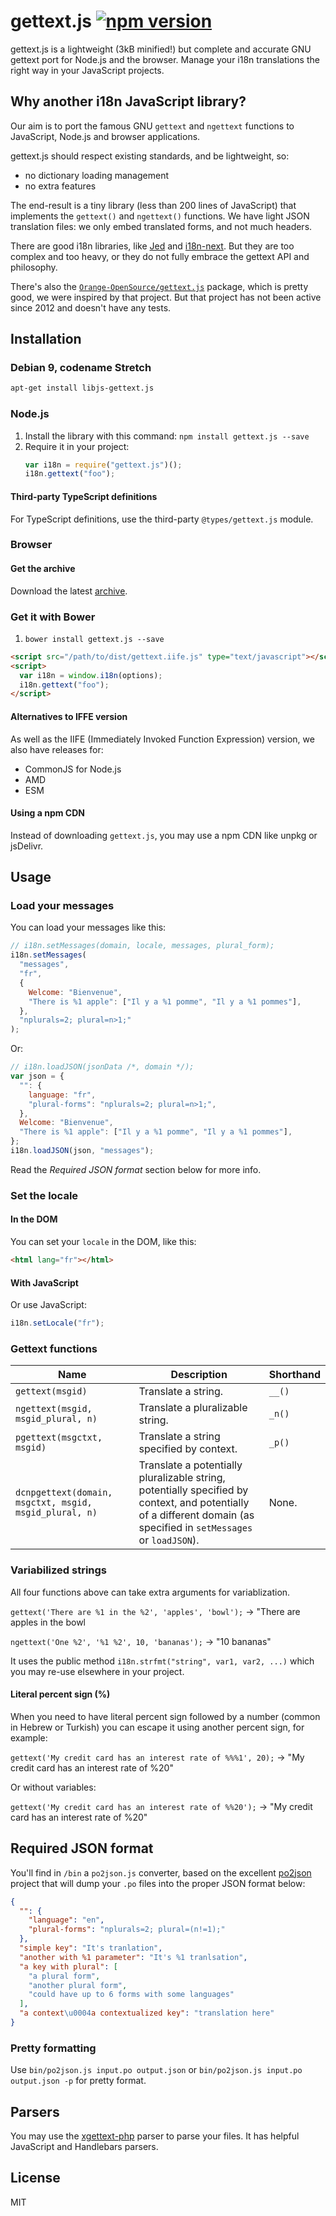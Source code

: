 # gettext.js [![npm version](https://badge.fury.io/js/gettext.js.svg)](https://badge.fury.io/js/gettext.js)

gettext.js is a lightweight (3kB minified!) but complete and accurate GNU gettext port for Node.js and the browser.
Manage your i18n translations the right way in your JavaScript projects.

## Why another i18n JavaScript library?

Our aim is to port the famous GNU `gettext` and `ngettext` functions to JavaScript, Node.js and browser applications.

gettext.js should respect existing standards, and be lightweight, so:

- no dictionary loading management
- no extra features

The end-result is a tiny library (less than 200 lines of JavaScript) that implements the `gettext()` and `ngettext()` functions.
We have light JSON translation files: we only embed translated forms, and not much headers.

There are good i18n libraries, like [Jed](https://github.com/SlexAxton/Jed) and [i18n-next](http://i18next.com/).
But they are too complex and too heavy, or they do not fully embrace the gettext API and philosophy.

There's also the [`Orange-OpenSource/gettext.js`](https://github.com/Orange-OpenSource/gettext.js) package, which is pretty good, we were inspired by that project.
But that project has not been active since 2012 and doesn't have any tests.

## Installation

### Debian 9, codename Stretch

```bash
apt-get install libjs-gettext.js
```

### Node.js

1. Install the library with this command: `npm install gettext.js --save`
1. Require it in your project:
   ```javascript
   var i18n = require("gettext.js")();
   i18n.gettext("foo");
   ```

#### Third-party TypeScript definitions

For TypeScript definitions, use the third-party `@types/gettext.js` module.

### Browser

#### Get the archive

Download the latest [archive](https://github.com/guillaumepotier/gettext.js/archive/master.zip).

### Get it with Bower

1. `bower install gettext.js --save`

```html
<script src="/path/to/dist/gettext.iife.js" type="text/javascript"></script>
<script>
  var i18n = window.i18n(options);
  i18n.gettext("foo");
</script>
```

#### Alternatives to IFFE version

As well as the IIFE (Immediately Invoked Function Expression) version, we also have releases for:

- CommonJS for Node.js
- AMD
- ESM

#### Using a npm CDN

Instead of downloading `gettext.js`, you may use a npm CDN like unpkg or jsDelivr.

## Usage

### Load your messages

You can load your messages like this:

```javascript
// i18n.setMessages(domain, locale, messages, plural_form);
i18n.setMessages(
  "messages",
  "fr",
  {
    Welcome: "Bienvenue",
    "There is %1 apple": ["Il y a %1 pomme", "Il y a %1 pommes"],
  },
  "nplurals=2; plural=n>1;"
);
```

Or:

```javascript
// i18n.loadJSON(jsonData /*, domain */);
var json = {
  "": {
    language: "fr",
    "plural-forms": "nplurals=2; plural=n>1;",
  },
  Welcome: "Bienvenue",
  "There is %1 apple": ["Il y a %1 pomme", "Il y a %1 pommes"],
};
i18n.loadJSON(json, "messages");
```

Read the _Required JSON format_ section below for more info.

### Set the locale

#### In the DOM

You can set your `locale` in the DOM, like this:

```html
<html lang="fr"></html>
```

#### With JavaScript

Or use JavaScript:

```javascript
i18n.setLocale("fr");
```

### Gettext functions

| Name                                                   | Description                                                                                                                                                         | Shorthand |
| ------------------------------------------------------ | ------------------------------------------------------------------------------------------------------------------------------------------------------------------- | --------- |
| `gettext(msgid)`                                       | Translate a string.                                                                                                                                                 | `__()`    |
| `ngettext(msgid, msgid_plural, n)`                     | Translate a pluralizable string.                                                                                                                                    | `_n()`    |
| `pgettext(msgctxt, msgid)`                             | Translate a string specified by context.                                                                                                                            | `_p()`    |
| `dcnpgettext(domain, msgctxt, msgid, msgid_plural, n)` | Translate a potentially pluralizable string, potentially specified by context, and potentially of a different domain (as specified in `setMessages` or `loadJSON`). | None.     |

### Variabilized strings

All four functions above can take extra arguments for variablization.

`gettext('There are %1 in the %2', 'apples', 'bowl');` -> "There are apples in the bowl

`ngettext('One %2', '%1 %2', 10, 'bananas');` -> "10 bananas"

It uses the public method `i18n.strfmt("string", var1, var2, ...)` which you may re-use elsewhere in your project.

#### Literal percent sign (%)

When you need to have literal percent sign followed by a number (common in Hebrew or Turkish) you can escape it using another percent sign, for example:

`gettext('My credit card has an interest rate of %%%1', 20);` -> "My credit card has an interest rate of %20"

Or without variables:

`gettext('My credit card has an interest rate of %%20');` -> "My credit card has an interest rate of %20"

## Required JSON format

You'll find in `/bin` a `po2json.js` converter, based on the excellent [po2json](https://github.com/mikeedwards/po2json) project that will dump your `.po` files into the proper JSON format below:

```json
{
  "": {
    "language": "en",
    "plural-forms": "nplurals=2; plural=(n!=1);"
  },
  "simple key": "It's tranlation",
  "another with %1 parameter": "It's %1 tranlsation",
  "a key with plural": [
    "a plural form",
    "another plural form",
    "could have up to 6 forms with some languages"
  ],
  "a context\u0004a contextualized key": "translation here"
}
```

### Pretty formatting

Use `bin/po2json.js input.po output.json` or `bin/po2json.js input.po output.json -p` for pretty format.

## Parsers

You may use the [xgettext-php](https://github.com/Wisembly/xgettext-php) parser to parse your files.
It has helpful JavaScript and Handlebars parsers.

## License

MIT
